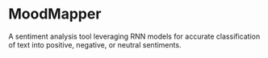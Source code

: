 # MoodMapper
A sentiment analysis tool leveraging RNN models for accurate classification of text into positive, negative, or neutral sentiments.
